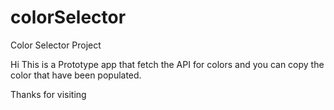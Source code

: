 # colorSelector
 Color Selector Project

Hi This is a Prototype app that fetch the API for colors and you can copy the color that have been populated.

Thanks for visiting